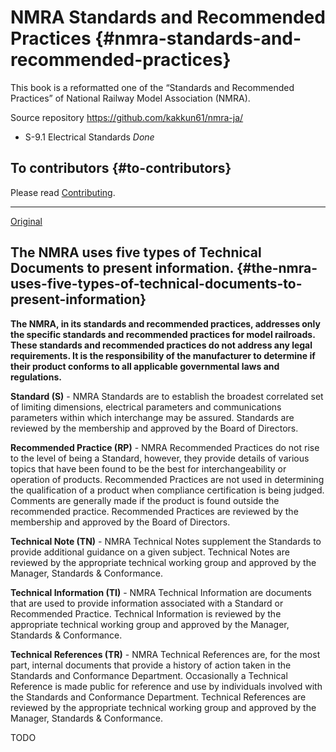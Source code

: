 # NMRA Standards and Recommended Practices {#nmra-standards-and-recommended-practices}

This book is a reformatted one of the “Standards and Recommended Practices” of National Railway Model Association (NMRA).

Source repository <https://github.com/kakkun61/nmra-ja/>

- S-9.1 Electrical Standards *Done*

## To contributors {#to-contributors}

Please read [Contributing](CONTRIBUTING.md).

----

[Original](https://www.nmra.org/index-nmra-standards-and-recommended-practices)

## The NMRA uses five types of Technical Documents to present information. {#the-nmra-uses-five-types-of-technical-documents-to-present-information}

**The NMRA, in its standards and recommended practices, addresses only the specific standards and recommended practices for model railroads. These standards and recommended practices do not address any legal requirements. It is the responsibility of the manufacturer to determine if their product conforms to all applicable governmental laws and regulations.**

**Standard (S)** - NMRA Standards are to establish the broadest correlated set of limiting dimensions, electrical parameters and communications parameters within which interchange may be assured. Standards are reviewed by the membership and approved by the Board of Directors.

**Recommended Practice (RP)** - NMRA Recommended Practices do not rise to the level of being a Standard, however, they provide details of various topics that have been found to be the best for interchangeability or operation of products. Recommended Practices are not used in determining the qualification of a product when compliance certification is being judged. Comments are generally made if the product is found outside the recommended practice. Recommended Practices are reviewed by the membership and approved by the Board of Directors.

**Technical Note (TN)** - NMRA Technical Notes supplement the Standards to provide additional guidance on a given subject. Technical Notes are reviewed by the appropriate technical working group and approved by the Manager, Standards & Conformance.

**Technical Information (TI)** - NMRA Technical Information are documents that are used to provide information associated with a Standard or Recommended Practice. Technical Information is reviewed by the appropriate technical working group and approved by the Manager, Standards & Conformance.

**Technical References (TR)** - NMRA Technical References are, for the most part, internal documents that provide a history of action taken in the Standards and Conformance Department. Occasionally a Technical Reference is made public for reference and use by individuals involved with the Standards and Conformance Department. Technical References are reviewed by the appropriate technical working group and approved by the Manager, Standards & Conformance.

TODO
